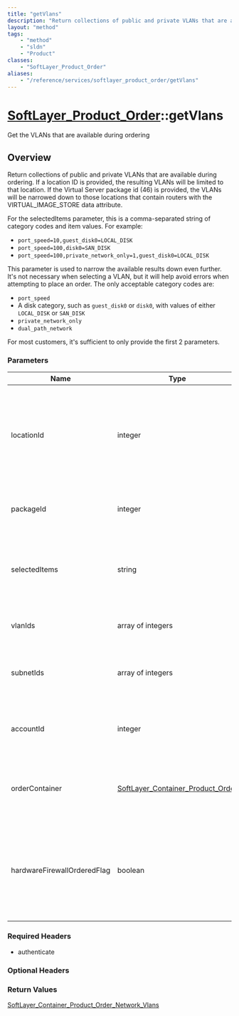 ```yaml
---
title: "getVlans"
description: "Return collections of public and private VLANs that are available during ordering. If a location ID is provided, the res... "
layout: "method"
tags:
    - "method"
    - "sldn"
    - "Product"
classes:
    - "SoftLayer_Product_Order"
aliases:
    - "/reference/services/softlayer_product_order/getVlans"
---
```

# [SoftLayer_Product_Order](/reference/services/SoftLayer_Product_Order)::getVlans

Get the VLANs that are available during ordering


## Overview 
Return collections of public and private VLANs that are available during ordering. If a location ID is provided, the resulting VLANs will be limited to that location. If the Virtual Server package id (46) is provided, the VLANs will be narrowed down to those locations that contain routers with the VIRTUAL_IMAGE_STORE data attribute. 

For the selectedItems parameter, this is a comma-separated string of category codes and item values. For example: 

<ul> <li><code>port_speed=10,guest_disk0=LOCAL_DISK</code></li> <li><code>port_speed=100,disk0=SAN_DISK</code></li> <li><code>port_speed=100,private_network_only=1,guest_disk0=LOCAL_DISK</code></li> </ul> 

This parameter is used to narrow the available results down even further. It's not necessary when selecting a VLAN, but it will help avoid errors when attempting to place an order. The only acceptable category codes are: 

<ul> <li><code>port_speed</code></li> <li>A disk category, such as <code>guest_disk0</code> or <code>disk0</code>, with values of either <code>LOCAL_DISK</code> or <code>SAN_DISK</code></li> <li><code>private_network_only</code></li> <li><code>dual_path_network</code></li> </ul> 

For most customers, it's sufficient to only provide the first 2 parameters. 

### Parameters 
|Name | Type | Description |
| --- | --- | --- |
|locationId| integer| Narrow the VLANs down by this datacenter. This value should match the datacenter selected for the order container.|
|packageId| integer| Optional, but recommended package id for the order container.|
|selectedItems| string| A string of existing items selected on the order - see the method overview for more details.|
|vlanIds| array of integers| If provided, the results will be limited to these VLANs.|
|subnetIds| array of integers| If provided, the results will be limited to VLANs that contain these subnets.|
|accountId| integer| For authenticated users, this optional parameter will be ignored.|
|orderContainer| <a href='/reference/datatypes/SoftLayer_Container_Product_Order'>SoftLayer_Container_Product_Order </a>| Optionally filter VLANs relating to the <code>prices</code> specified on the order container.|
|hardwareFirewallOrderedFlag| boolean| Provided when ordering a hardware firewall, will cause results to exclude inside VLANs and VLANs w/ dedicated firewall attached|


### Required Headers
* authenticate

### Optional Headers

### Return Values
<a href='/reference/datatypes/SoftLayer_Container_Product_Order_Network_Vlans'>SoftLayer_Container_Product_Order_Network_Vlans </a>


